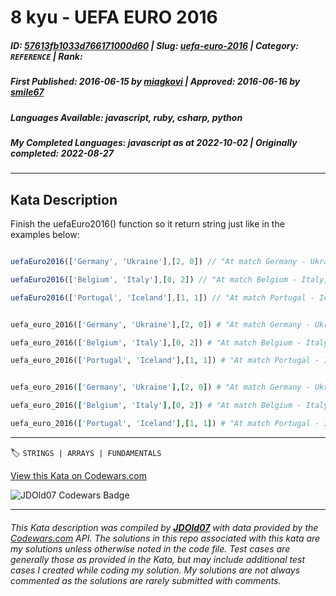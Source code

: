 # 8 kyu - UEFA EURO 2016

##### **ID**: [57613fb1033d766171000d60](https://www.codewars.com/kata/57613fb1033d766171000d60) | **Slug**: [uefa-euro-2016](https://www.codewars.com/kata/57613fb1033d766171000d60) | **Category**: `REFERENCE` | **Rank**: <span style="color:white">8 kyu</span>

##### **First Published**: 2016-06-15 ***by*** [miagkovi](https://www.codewars.com/users/miagkovi) | **Approved**: 2016-06-16 ***by*** [smile67](https://www.codewars.com/users/smile67)

##### **Languages Available**: javascript, ruby, csharp, python

##### **My Completed Languages**: javascript ***as at*** 2022-10-02 | **Originally completed**: 2022-08-27

---

## Kata Description


Finish the uefaEuro2016() function so it return string just like in the examples below:

```javascript

uefaEuro2016(['Germany', 'Ukraine'],[2, 0]) // "At match Germany - Ukraine, Germany won!"

uefaEuro2016(['Belgium', 'Italy'],[0, 2]) // "At match Belgium - Italy, Italy won!"

uefaEuro2016(['Portugal', 'Iceland'],[1, 1]) // "At match Portugal - Iceland, teams played draw."

```



```python

uefa_euro_2016(['Germany', 'Ukraine'],[2, 0]) # "At match Germany - Ukraine, Germany won!"

uefa_euro_2016(['Belgium', 'Italy'],[0, 2]) # "At match Belgium - Italy, Italy won!"

uefa_euro_2016(['Portugal', 'Iceland'],[1, 1]) # "At match Portugal - Iceland, teams played draw."

```



```ruby

uefa_euro_2016(['Germany', 'Ukraine'],[2, 0]) # "At match Germany - Ukraine, Germany won!"

uefa_euro_2016(['Belgium', 'Italy'],[0, 2]) # "At match Belgium - Italy, Italy won!"

uefa_euro_2016(['Portugal', 'Iceland'],[1, 1]) # "At match Portugal - Iceland, teams played draw."

```





---


🏷 `STRINGS | ARRAYS | FUNDAMENTALS`


[View this Kata on Codewars.com](https://www.codewars.com/kata/57613fb1033d766171000d60)

![](https://www.codewars.com/users/jdold07/badges/large "JDOld07 Codewars Badge")

---

###### *This Kata description was compiled by [**JDOld07**](https://tpstech.dev) with data provided by the [Codewars.com](https://www.codewars.com) API.  The solutions in this repo associated with this kata are my solutions unless otherwise noted in the code file.  Test cases are generally those as provided in the Kata, but may include additional test cases I created while coding my solution.  My solutions are not always commented as the solutions are rarely submitted with comments.*
